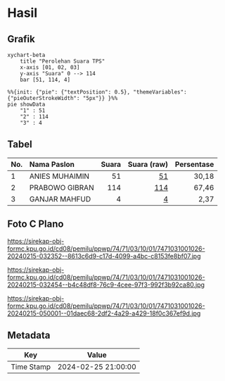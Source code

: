 # Hasil

## Grafik

```mermaid
xychart-beta
    title "Perolehan Suara TPS"
    x-axis [01, 02, 03]
    y-axis "Suara" 0 --> 114
    bar [51, 114, 4]
```

```mermaid
%%{init: {"pie": {"textPosition": 0.5}, "themeVariables": {"pieOuterStrokeWidth": "5px"}} }%%
pie showData
    "1" : 51
    "2" : 114
    "3" : 4
```

## Tabel

| No. | Nama Paslon    | Suara | Suara (raw) | Persentase |
|:--- |:-------------- | -----:| -----------:| ----------:|
| 1   | ANIES MUHAIMIN | 51    | [51][p-1]   | 30,18      |
| 2   | PRABOWO GIBRAN | 114   | [114][p-2]  | 67,46      |
| 3   | GANJAR MAHFUD  | 4     | [4][p-3]    | 2,37       |


[p-1]: https://github.com/gigit-pemilu/pemilu-2024-74-sulawesi-tenggara/blob/main/pilpres/hitung-suara/sub/74-sulawesi-tenggara/sub/71-kota-kendari/sub/03-baruga/sub/1001-baruga/sub/026-tps/sub/paslon-1.txt
[p-2]: https://github.com/gigit-pemilu/pemilu-2024-74-sulawesi-tenggara/blob/main/pilpres/hitung-suara/sub/74-sulawesi-tenggara/sub/71-kota-kendari/sub/03-baruga/sub/1001-baruga/sub/026-tps/sub/paslon-2.txt
[p-3]: https://github.com/gigit-pemilu/pemilu-2024-74-sulawesi-tenggara/blob/main/pilpres/hitung-suara/sub/74-sulawesi-tenggara/sub/71-kota-kendari/sub/03-baruga/sub/1001-baruga/sub/026-tps/sub/paslon-3.txt

## Foto C Plano

https://sirekap-obj-formc.kpu.go.id/cd08/pemilu/ppwp/74/71/03/10/01/7471031001026-20240215-032352--8613c6d9-c17d-4099-a4bc-c8153fe8bf07.jpg

https://sirekap-obj-formc.kpu.go.id/cd08/pemilu/ppwp/74/71/03/10/01/7471031001026-20240215-032454--b4c48df8-76c9-4cee-97f3-992f3b92ca80.jpg

https://sirekap-obj-formc.kpu.go.id/cd08/pemilu/ppwp/74/71/03/10/01/7471031001026-20240215-050001--01daec68-2df2-4a29-a429-18f0c367ef9d.jpg


## Metadata

| Key        | Value               |
| ---------- | ------------------- |
| Time Stamp | 2024-02-25 21:00:00 |




